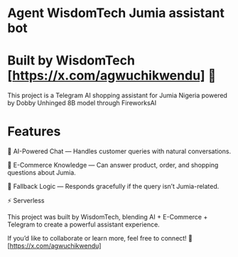 # Agent WisdomTech Jumia assistant bot

# Built by WisdomTech [https://x.com/agwuchikwendu] 🚀 <br>

This project is a Telegram AI shopping assistant for Jumia Nigeria powered by Dobby Unhinged 8B model through FireworksAI

# Features

🤖 AI-Powered Chat — Handles customer queries with natural conversations. <br>

🛒 E-Commerce Knowledge — Can answer product, order, and shopping questions about Jumia. <br>

🧭 Fallback Logic — Responds gracefully if the query isn’t Jumia-related. <br>

⚡ Serverless <br>

This project was built by WisdomTech, blending AI + E-Commerce + Telegram to create a powerful assistant experience. <br>

If you’d like to collaborate or learn more, feel free to connect! 🚀  [https://x.com/agwuchikwendu]
